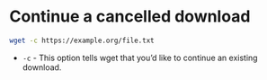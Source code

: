# Continue a cancelled download

```bash
wget -c https://example.org/file.txt 
```

- `-c` - This option tells wget that you’d like to continue an existing download.
